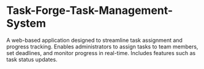 # Task-Forge-Task-Management-System
A web-based application designed to streamline task assignment and progress tracking. Enables administrators to assign tasks to team members, set deadlines, and monitor progress in real-time. Includes features such as task status updates.
